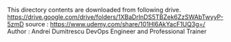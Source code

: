 This directory contents are downloaded from following drive.
    https://drive.google.com/drive/folders/1XBaDrlnDS5TBZek6ZzSWAbTwyyP-5zmD
    source : https://www.udemy.com/share/101Hl6AkYacF1UQ3g=/
    Author : Andrei Dumitrescu
             DevOps Engineer and Professional Trainer

